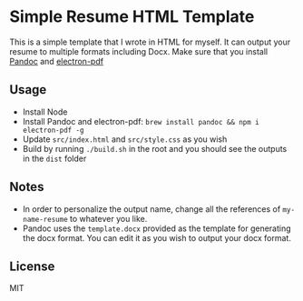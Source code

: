 # Simple Resume HTML Template

This is a simple template that I wrote in HTML for myself. It can output your resume to multiple formats including Docx. Make sure that you install [Pandoc](http://pandoc.org/) and [electron-pdf](https://github.com/fraserxu/electron-pdf)

## Usage

- Install Node
- Install Pandoc and electron-pdf: `brew install pandoc && npm i electron-pdf -g`
- Update `src/index.html` and `src/style.css` as you wish
- Build by running `./build.sh` in the root and you should see the outputs in the `dist` folder

## Notes

- In order to personalize the output name, change all the references of `my-name-resume` to whatever you like.
- Pandoc uses the `template.docx` provided as the template for generating the docx format. You can edit it as you wish to output your docx format.


## License

MIT
